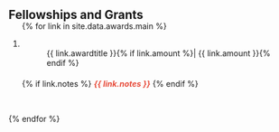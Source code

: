 <h2 id="publications" style="margin: 2px 0px -15px;">Fellowships and Grants</h2>

<div class="publications">
<ol class="bibliography">

{% for link in site.data.awards.main %}

<li>
<ul style="margin:0 0 20px;">
  <div class="col-sm-9" style="position: relative;padding-right: 15px;padding-left: 20px;">
      <div class="title">{{ link.awardtitle }}{% if link.amount %}| {{ link.amount }}{% endif %}</div>
</ul>
<div class="links">
{% if link.notes %} 
      <strong> <i style="color:#e74d3c">{{ link.notes }}</i></strong>
      {% endif %}</div>
</div>
</li>

<br>

{% endfor %}

</ol>
</div>

